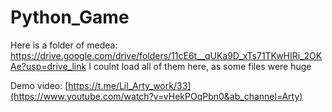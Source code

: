 # Python_Game
Here is a folder of medea: https://drive.google.com/drive/folders/11cE6t__qUKa9D_xTs71TKwHIRi_2OKAe?usp=drive_link
I coulnt load all of them here, as some files were huge

Demo video: [https://t.me/Lil_Arty_work/33](https://www.youtube.com/watch?v=vHekPOqPbn0&ab_channel=Arty)
